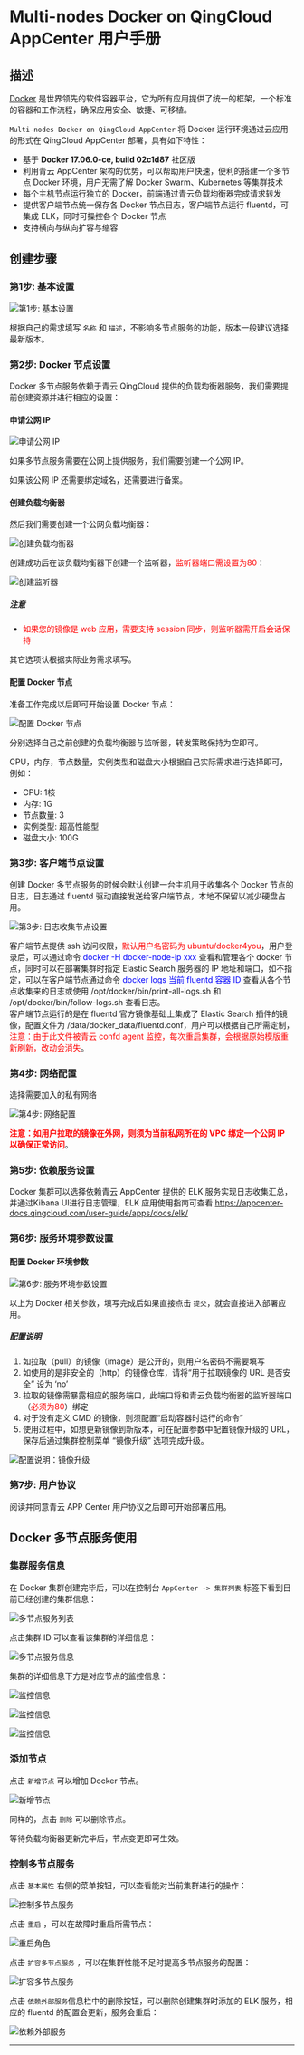 # Multi-nodes Docker on QingCloud AppCenter 用户手册

## 描述

[Docker](https://www.docker.com/) 是世界领先的软件容器平台，它为所有应用提供了统一的框架，一个标准的容器和工作流程，确保应用安全、敏捷、可移植。

`Multi-nodes Docker on QingCloud AppCenter` 将 Docker 运行环境通过云应用的形式在 QingCloud AppCenter 部署，具有如下特性：

- 基于 **Docker 17.06.0-ce, build 02c1d87** 社区版
- 利用青云 AppCenter 架构的优势，可以帮助用户快速，便利的搭建一个多节点 Docker 环境，用户无需了解 Docker Swarm、Kubernetes 等集群技术
- 每个主机节点运行独立的 Docker，前端通过青云负载均衡器完成请求转发
- 提供客户端节点统一保存各 Docker 节点日志，客户端节点运行 fluentd，可集成 ELK，同时可操控各个 Docker 节点
- 支持横向与纵向扩容与缩容


## 创建步骤

### 第1步: 基本设置

![第1步: 基本设置](../../images/multi-nodes-docker/basic_config.png)

根据自己的需求填写 `名称` 和 `描述`，不影响多节点服务的功能，版本一般建议选择最新版本。

### 第2步: Docker 节点设置

Docker 多节点服务依赖于青云 QingCloud 提供的负载均衡器服务，我们需要提前创建资源并进行相应的设置：

#### 申请公网 IP

![申请公网 IP](../../images/multi-nodes-docker/apply_eip.png)

如果多节点服务需要在公网上提供服务，我们需要创建一个公网 IP。

如果该公网 IP 还需要绑定域名，还需要进行备案。

#### 创建负载均衡器

然后我们需要创建一个公网负载均衡器：

![创建负载均衡器](../../images/multi-nodes-docker/create_lb.png)

创建成功后在该负载均衡器下创建一个监听器，<font color=red>监听器端口需设置为80</font>：

![创建监听器](../../images/multi-nodes-docker/create_listener.png)

##### 注意

- <font color=red>如果您的镜像是 web 应用，需要支持 session 同步，则监听器需开启会话保持</font>

其它选项认根据实际业务需求填写。

#### 配置 Docker 节点

准备工作完成以后即可开始设置 Docker 节点：

![配置 Docker 节点](../../images/multi-nodes-docker/node_config.png)

分别选择自己之前创建的负载均衡器与监听器，转发策略保持为空即可。

CPU，内存，节点数量，实例类型和磁盘大小根据自己实际需求进行选择即可，例如：

- CPU: 1核
- 内存: 1G
- 节点数量: 3
- 实例类型: 超高性能型
- 磁盘大小: 100G

### 第3步: 客户端节点设置

创建 Docker 多节点服务的时候会默认创建一台主机用于收集各个 Docker 节点的日志，日志通过 fluentd 驱动直接发送给客户端节点，本地不保留以减少硬盘占用。

![第3步: 日志收集节点设置](../../images/multi-nodes-docker/client_config.png)

客户端节点提供 ssh 访问权限，<font color=red>默认用户名密码为 ubuntu/docker4you</font>，用户登录后，可以通过命令 <font color=blue>docker -H docker-node-ip xxx</font> 查看和管理各个 docker 节点，同时可以在部署集群时指定 Elastic Search 服务器的 IP 地址和端口，如不指定，可以在客户端节点通过命令 <font color=blue>docker logs 当前 fluentd 容器 ID</font> 查看从各个节点收集来的日志或使用 /opt/docker/bin/print-all-logs.sh 和 /opt/docker/bin/follow-logs.sh 查看日志。  
客户端节点运行的是在 fluentd 官方镜像基础上集成了 Elastic Search 插件的镜像，配置文件为 /data/docker_data/fluentd.conf，用户可以根据自己所需定制，<font color=red>注意：由于此文件被青云 confd agent 监控，每次重启集群，会根据原始模版重新刷新，改动会消失</font>。

### 第4步: 网络配置

选择需要加入的私有网络

![第4步: 网络配置](../../images/multi-nodes-docker/vpc_choose.png)

<font color=red>**注意：如用户拉取的镜像在外网，则须为当前私网所在的 VPC 绑定一个公网 IP 以确保正常访问**</font>。

### 第5步: 依赖服务设置

Docker 集群可以选择依赖青云 AppCenter 提供的 ELK 服务实现日志收集汇总，并通过Kibana UI进行日志管理，ELK 应用使用指南可查看 <https://appcenter-docs.qingcloud.com/user-guide/apps/docs/elk/>

### 第6步: 服务环境参数设置

#### 配置 Docker 环境参数

![第6步: 服务环境参数设置](../../images/multi-nodes-docker/env_config.png)

以上为 Docker 相关参数，填写完成后如果直接点击 `提交`，就会直接进入部署应用。

##### 配置说明

1. 如拉取（pull）的镜像（image）是公开的，则用户名密码不需要填写
1. 如使用的是非安全的（http）的镜像仓库，请将“用于拉取镜像的 URL 是否安全” 设为 ‘no’
1. 拉取的镜像需暴露相应的服务端口，此端口将和青云负载均衡器的监听器端口（<font color=red>必须为80</font>）绑定
1. 对于没有定义 CMD 的镜像，则须配置“启动容器时运行的命令”
1. 使用过程中，如想更新镜像到新版本，可在配置参数中配置镜像升级的 URL，保存后通过集群控制菜单 “镜像升级” 选项完成升级。

![配置说明：镜像升级](../../images/multi-nodes-docker/env_upgrade_img.png)

### 第7步: 用户协议

阅读并同意青云 APP Center 用户协议之后即可开始部署应用。

## Docker 多节点服务使用

### 集群服务信息

在 Docker 集群创建完毕后，可以在控制台 `AppCenter -> 集群列表` 标签下看到目前已经创建的集群信息：

![多节点服务列表](../../images/multi-nodes-docker/cluster_list.png)

点击集群 ID 可以查看该集群的详细信息：

![多节点服务信息](../../images/multi-nodes-docker/cluster_detail.png)

集群的详细信息下方是对应节点的监控信息：

![监控信息](../../images/multi-nodes-docker/node_monitor_1.png)

![监控信息](../../images/multi-nodes-docker/node_monitor_2.png)

![监控信息](../../images/multi-nodes-docker/node_monitor_3.png)

### 添加节点

点击 `新增节点` 可以增加 Docker 节点。

![新增节点](../../images/multi-nodes-docker/node_add.png)

同样的，点击 `删除` 可以删除节点。

等待负载均衡器更新完毕后，节点变更即可生效。

### 控制多节点服务

点击 `基本属性` 右侧的菜单按钮，可以查看能对当前集群进行的操作：

![控制多节点服务](../../images/multi-nodes-docker/cluster_ctrl.png)

点击 `重启` ，可以在故障时重启所需节点：

![重启角色](../../images/multi-nodes-docker/cluster_restart.png)

点击 `扩容多节点服务` ，可以在集群性能不足时提高多节点服务的配置：

![扩容多节点服务](../../images/multi-nodes-docker/cluster_scaleup.png)

点击 `依赖外部服务`信息栏中的删除按钮，可以删除创建集群时添加的 ELK 服务，相应的 fluentd 的配置会更新，服务会重启：

![依赖外部服务](../../images/multi-nodes-docker/links_del.png)

---
